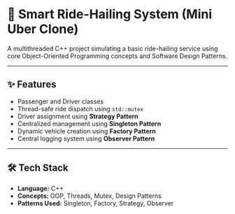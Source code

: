 # 🚖 Smart Ride-Hailing System (Mini Uber Clone)

A multithreaded C++ project simulating a basic ride-hailing service using core Object-Oriented Programming concepts and Software Design Patterns.

---

## ✨ Features

- Passenger and Driver classes
- Thread-safe ride dispatch using `std::mutex`
- Driver assignment using **Strategy Pattern**
- Centralized management using **Singleton Pattern**
- Dynamic vehicle creation using **Factory Pattern**
- Central logging system using **Observer Pattern**

---

## 🛠️ Tech Stack

- **Language:** C++
- **Concepts:** OOP, Threads, Mutex, Design Patterns
- **Patterns Used:** Singleton, Factory, Strategy, Observer


